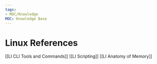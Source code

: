 ```yaml
---
tags: 
- MOC/Knowledge
MOC: Knowledge Base
---
```

# Linux References
[[LI CLI Tools and Commands]]
[[LI Scripting]]
[[LI Anatomy of Memory]]